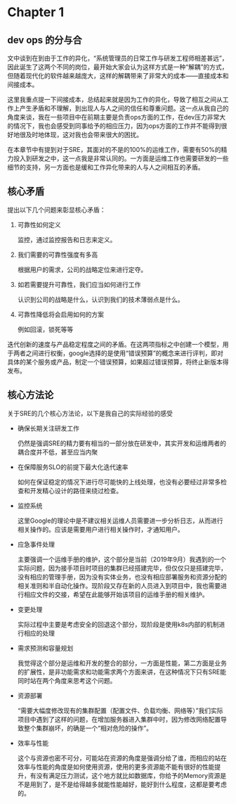 # Chapter 1 

## dev ops 的分与合

文中谈到在到由于工作的异化，“系统管理员的日常工作与研发工程师相差甚远”，因此诞生了这两个不同的岗位，最开始大家会认为这样方式是一种“解耦”的方式，但随着现代化的软件越来越庞大，这样的解耦带来了非常大的成本——直接成本和间接成本。

这里我重点提一下间接成本，总结起来就是因为工作的异化，导致了相互之间从工作上产生矛盾和不理解，到出现人与人之间的信任和尊重问题。这一点从我自己的角度来谈，我在一些项目中在前期主要是负责ops方面的工作，在dev压力非常大的情况下，我也会感受到同事给予的相应压力，因为ops方面的工作并不能得到很好地很及时地体现，这对我也会带来很大的困扰。

在本章节中有提到对于SRE，其面对的不是的100%的运维工作，需要有50%的精力投入到研发之中，这一点我是非常认同的。一方面是运维工作也需要研发的一些细节的支持，另一方面也是缓和工作异化带来的人与人之间相互的矛盾。

## 核心矛盾

提出以下几个问题来彰显核心矛盾：

1. 可靠性如何定义

   监控，通过监控报告和日志来定义。

2. 我们需要的可靠性强度有多高

   根据用户的需求，公司的战略定位来进行定夺。

3. 如若需要提升可靠性，我们应当如何进行工作

   认识到公司的战略是什么，认识到我们的技术薄弱点是什么。

4. 可靠性降低将会启用如何的方案

   例如回滚，锁死等等

迭代创新的速度与产品稳定程度之间的矛盾。在这两项指标之中创建一个模型，用于两者之间进行权衡，google选择的是使用“错误预算”的概念来进行评判，即对具体的某个服务或产品，制定一个错误预算，如果超过错误预算，将终止新版本得发布。

## 核心方法论

关于SRE的几个核心方法论，以下是我自己的实际经验的感受

- 确保长期关注研发工作

  仍然是强调SRE的精力要有相当的一部分放在研发中，其实开发和运维两者的耦合度并不低，甚至应当内聚

- 在保障服务SLO的前提下最大化迭代速率

  如何在保证稳定的情况下进行尽可能快的上线处理，也没有必要经过非常多检查和开发精心设计的路径来绕过检查。

- 监控系统

  这里Google的理论中是不建议相关运维人员需要进一步分析日志，从而进行相关操作的。应该是需要用户进行相关操作时，才通知用户。

- 应急事件处理

  主要强调一个运维手册的维护，这个部分是当前（2019年9月）我遇到的一个实际问题，因为接手项目时项目的集群已经搭建完毕，但仅仅只是搭建完毕，没有相应的管理手册，因为没有实体业务，也没有相应部署服务和资源分配的相关准则和半自动化操作。现阶段又存在新的人员进入到项目中，我也需要进行相应文件的交接，希望在此能够开始该项目的运维手册的相关维护。

- 变更处理

  实际过程中主要是考虑安全的回退这个部分，现阶段是使用k8s内部的机制进行相应的处理

- 需求预测和容量规划

  我觉得这个部分是运维和开发的整合的部分，一方面是性能，第二方面是业务的扩展性，是非功能需求和功能需求两个方面来讲，在这种情况下只有SRE能同时站在两个角度来思考这个问题。

- 资源部署

  “需要大幅度修改现有的集群配置（配置文件、负载均衡、网络等）”我们实际项目中遇到了这样的问题，在增加服务器进入集群中时，因为修改网络配置导致整个集群崩坏，的确是一个“相对危险的操作”。

- 效率与性能

  这个与资源也密不可分，可能站在资源的角度是强调分给了谁，而相应的站在效率与性能的角度是如何使用资源，使用的更多资源能不能有很好的性能提升，有没有满足压力测试，这个地方就比如数据库，你给予的Memory资源是不是用到了，是不是给得越多就能性能越好，能好到什么程度，这都是要考虑的。